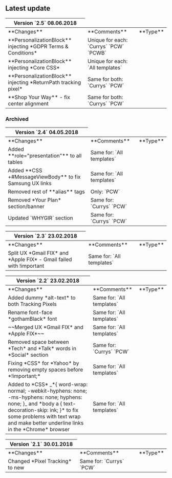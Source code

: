 ## Latest update

<table class="tweak active fw">
  <thead>
    <tr>
      <th class="version">Version `2.5` 08.06.2018</th>
    </tr>
  </thead>
  <tbody>
    <tr>
      <td>**Changes**</td>
      <td>**Comments**</td>
      <td>**Type**</td>
    </tr>
    <tr>
      <td><!--[goto](/download?id=skeleton-framework)-->**PersonalizationBlock** injecting *GDPR Terms & Conditions*</td>
      <td>Unique for each: `Currys` `PCW` `PCWB`</td>
      <td><i class="fas fa-fw fa-exclamation"></i></td>
    </tr>
    <tr>
      <td>**PersonalizationBlock** injecting *Core CSS*</td>
      <td>Unique for each: `All templates`</td>
      <td><i class="fas fa-fw fa-exclamation"></i></td>
    </tr>
    <tr>
      <td>**PersonalizationBlock** injecting *ReturnPath tracking pixel*</td>
      <td>Same for both: `Currys` `PCW`</td>
      <td><i class="fas fa-fw fa-exclamation"></i></td>
    </tr>
    <tr>
      <td>**Shop Your Way** - fix center alignment</td>
      <td>Same for both: `Currys` `PCW`</td>
      <td><i class="fas fa-fw fa-broom"></i></td>
    </tr>
  </tbody>
</table>

### Archived

<table class="tweak archive fw">
  <thead>
    <tr>
      <th class="version">Version `2.4` 04.05.2018</th>
    </tr>
  </thead>
  <tbody>
    <tr>
      <td>**Changes**</td>
      <td>**Comments**</td>
      <td>**Type**</td>
    </tr>
    <tr>
      <td>Added **role="presentation"** to all tables</td>
      <td>Same for: `All templates`</td>
      <td><i class="fas fa-fw fa-wrench"></i></td>
    </tr>
    <tr>
      <td>Added **CSS +#MessageViewBody** to fix Samsung UX links</td>
      <td>Same for: `All templates`</td>
      <td><i class="fas fa-fw fa-wrench"></i></td>
    </tr>
    <tr>
      <td>Removed rest of **alias** tags</td>
      <td>Only: `PCW`</td>
      <td><bug></td>
    </tr>
    <tr>
      <td>Removed *Your Plan* section/banner</td>
      <td>Same for: `Currys` `PCW`</td>
      <td><i class="fas fa-fw fa-broom"></i></td>
    </tr>
    <tr>
      <td>Updated `WHYGIR` section</td>
      <td>Same for: `Currys` `PCW`</td>
      <td><i class="fas fa-fw fa-broom"></i></td>
    </tr>
  </tbody>
</table>

<table class="tweak archive fw">
  <thead>
    <tr>
      <th class="version">Version `2.3` 23.02.2018</th>
    </tr>
  </thead>
  <tbody>
    <tr>
      <td>**Changes**</td>
      <td>**Comments**</td>
      <td>**Type**</td>
    </tr>
    <tr>
      <td>Split UX *Gmail FIX* and *Apple FIX* - Gmail failed with !important</td>
      <td>Same for: `All templates`</td>
      <td><i class="fas fa-fw fa-bug"></i></td>
    </tr>
  </tbody>
</table>

<table class="tweak archive fw">
  <thead>
    <tr>
      <th class="version">Version `2.2` 23.02.2018</th>
    </tr>
  </thead>
  <tbody>
    <tr>
      <td>**Changes**</td>
      <td>**Comments**</td>
      <td>**Type**</td>
    </tr>
    <tr>
      <td>Added dummy *alt-text* to both Tracking Pixels</td>
      <td>Same for: `All templates`</td>
      <td><i class="fas fa-fw fa-wrench"></i></td>
    </tr>
    <tr>
      <td>Rename font-face *gothamBlack* font</td>
      <td>Same for: `All templates`</td>
      <td><i class="fas fa-fw fa-wrench"></i></td>
    </tr>
    <tr>
      <td>~~Merged UX *Gmail FIX* and *Apple FIX*~~</td>
      <td>Same for: `All templates`</td>
      <td><i class="fas fa-fw fa-wrench"></i><i class="fas fa-fw fa-bug"></i></td>
    </tr>
    <tr>
      <td>Removed space between *Tech* and *Talk* words in *Social* section</td>
      <td>Same for: `Currys` `PCW`</td>
      <td><i class="fas fa-fw fa-wrench"></i></td>
    </tr>
    <tr>
      <td>Fixing *CSS* for *Yahoo* by removing empty spaces before *!important;*</td>
      <td>Same for: `All templates`</td>
      <td><i class="fas fa-fw fa-bug"></i></td>
    </tr>
    <tr>
      <td>Added to *CSS* _*{ word-wrap: normal; -webkit-hyphens: none; -ms-hyphens: none; hyphens: none; }_ and *body a { text-decoration-skip: ink; }* to fix some problems with text wrap and make better underline links in the *Chrome* browser</td>
      <td>Same for: `All templates`</td>
      <td><i class="fas fa-fw fa-wrench"></i></td>
    </tr>
  </tbody>
</table>

<table class="tweak archive fw">
  <thead>
    <tr>
      <th class="version">Version `2.1` 30.01.2018</th>
    </tr>
  </thead>
  <tbody>
    <tr>
      <td>**Changes**</td>
      <td>**Comments**</td>
      <td>**Type**</td>
    </tr>
    <tr>
      <td>Changed *Pixel Tracking* to new</td>
      <td>Same for: `Currys` `PCW`</td>
      <td><i class="fas fa-fw fa-wrench"></i></td>
    </tr>
  </tbody>
</table>
